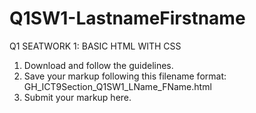 # Q1SW1-LastnameFirstname
Q1 SEATWORK 1: BASIC HTML WITH CSS

1. Download and follow the guidelines.
2. Save your markup following this filename format: GH_ICT9Section_Q1SW1_LName_FName.html
3. Submit your markup here.
